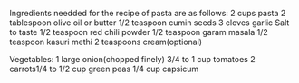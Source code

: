 Ingredients needded for the recipe of pasta are as follows:
2 cups pasta
2 tablespoon olive oil or butter
1/2 teaspoon cumin seeds
3 cloves garlic
Salt to taste
1/2 teaspoon red chili powder
1/2 teaspoon garam masala
1/2 teaspoon kasuri methi
2 teaspoons cream(optional)

Vegetables:
1 large onion(chopped finely)
3/4 to 1 cup tomatoes
2 carrots1/4 to 1/2 cup green peas
1/4 cup capsicum
